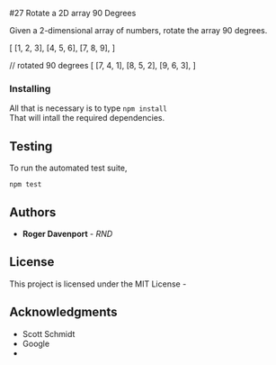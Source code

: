 #27 Rotate a 2D array 90 Degrees

Given a 2-dimensional array of numbers, rotate the array 90 degrees.

[
  [1, 2, 3],
  [4, 5, 6],
  [7, 8, 9],
]

// rotated 90 degrees
[
  [7, 4, 1],
  [8, 5, 2],
  [9, 6, 3],
]





### Installing

All that is necessary is to type
```npm install```  
That will intall the required dependencies.


## Testing

To run the automated test suite, 

```npm test```  








## Authors

* **Roger Davenport** - *RND* 



## License

This project is licensed under the MIT License - 

## Acknowledgments

* Scott Schmidt
* Google
* 